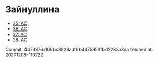 # Зайнуллина
- [35: AC](35.md)
- [36: AC](36.md)
- [37: AC](37.md)
- [38: AC](38.md)

Commit: 4473376a106bc8823adf6b4475953fbd2283a3da
 fetched at: 20201208-110222
